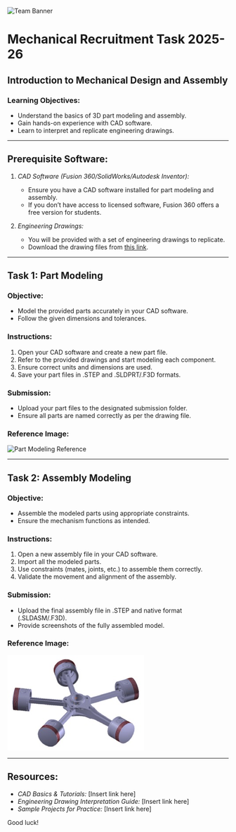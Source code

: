 ![Team Banner](/images/Team%20Banner.png)

# Mechanical Recruitment Task 2025-26

## Introduction to Mechanical Design and Assembly

### Learning Objectives:

- Understand the basics of 3D part modeling and assembly.
- Gain hands-on experience with CAD software.
- Learn to interpret and replicate engineering drawings.

---

## Prerequisite Software:

1. *CAD Software (Fusion 360/SolidWorks/Autodesk Inventor):*

   - Ensure you have a CAD software installed for part modeling and assembly.
   - If you don’t have access to licensed software, Fusion 360 offers a free version for students.

2. *Engineering Drawings:*

   - You will be provided with a set of engineering drawings to replicate.
   - Download the drawing files from [this link](https://drive.google.com/drive/folders/1YmzX0CpCGwb5VX5jUs5bLmZ9ZWYl4oAw?usp=drive_link).

---

## Task 1: Part Modeling

### Objective:

- Model the provided parts accurately in your CAD software.
- Follow the given dimensions and tolerances.

### Instructions:

1. Open your CAD software and create a new part file.
2. Refer to the provided drawings and start modeling each component.
3. Ensure correct units and dimensions are used.
4. Save your part files in .STEP and .SLDPRT/.F3D formats.

### Submission:

- Upload your part files to the designated submission folder.
- Ensure all parts are named correctly as per the drawing file.

### Reference Image:

![Part Modeling Reference](/images/mech_files/resized_partmodel.jpg)

---

## Task 2: Assembly Modeling

### Objective:

- Assemble the modeled parts using appropriate constraints.
- Ensure the mechanism functions as intended.

### Instructions:

1. Open a new assembly file in your CAD software.
2. Import all the modeled parts.
3. Use constraints (mates, joints, etc.) to assemble them correctly.
4. Validate the movement and alignment of the assembly.

### Submission:

- Upload the final assembly file in .STEP and native format (.SLDASM/.F3D).
- Provide screenshots of the fully assembled model.

### Reference Image:

![Assembly Modeling Reference](/images/mech_images/assemblypic.jpg)

---

## Resources:

- *CAD Basics & Tutorials:* [Insert link here]
- *Engineering Drawing Interpretation Guide:* [Insert link here]
- *Sample Projects for Practice:* [Insert link here]

Good luck!
